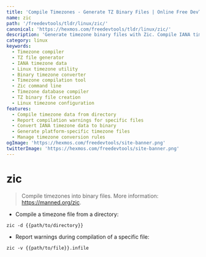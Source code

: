 ```yaml
---
title: 'Compile Timezones - Generate TZ Binary Files | Online Free DevTools by Hexmos'
name: zic
path: '/freedevtools/tldr/linux/zic/'
canonical: 'https://hexmos.com/freedevtools/tldr/linux/zic/'
description: 'Generate timezone binary files with Zic. Compile IANA timezone data, manage timezone conversions, and report warnings. Free online tool, no registration required.'
category: linux
keywords:
  - Timezone compiler
  - TZ file generator
  - IANA timezone data
  - Linux timezone utility
  - Binary timezone converter
  - Timezone compilation tool
  - Zic command line
  - Timezone database compiler
  - TZ binary file creation
  - Linux timezone configuration
features:
  - Compile timezone data from directory
  - Report compilation warnings for specific files
  - Convert IANA timezone data to binary
  - Generate platform-specific timezone files
  - Manage timezone conversion rules
ogImage: 'https://hexmos.com/freedevtools/site-banner.png'
twitterImage: 'https://hexmos.com/freedevtools/site-banner.png'
---
```


# zic

> Compile timezones into binary files.
> More information: <https://manned.org/zic>.

- Compile a timezone file from a directory:

`zic -d {{path/to/directory}}`

- Report warnings during compilation of a specific file:

`zic -v {{path/to/file}}.infile`
